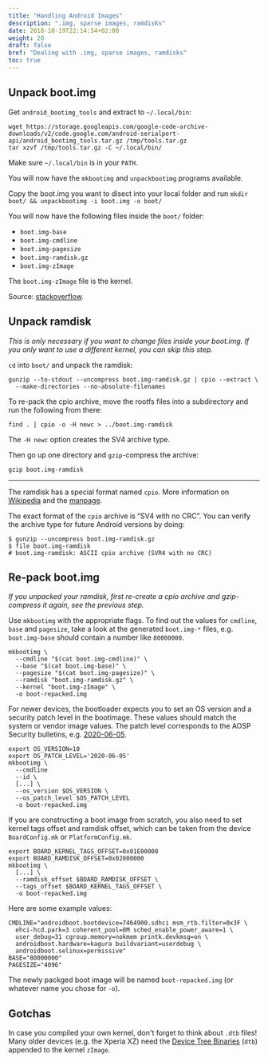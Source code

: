 ```yaml
---
title: "Handling Android Images"
description: ".img, sparse images, ramdisks"
date: 2018-10-19T22:14:54+02:00
weight: 20
draft: false
bref: "Dealing with .img, sparse images, ramdisks"
toc: true
---
```


## Unpack boot.img
Get `android_bootimg_tools` and extract to `~/.local/bin`:

`wget https://storage.googleapis.com/google-code-archive-downloads/v2/code.google.com/android-serialport-api/android_bootimg_tools.tar.gz /tmp/tools.tar.gz`  
`tar xzvf /tmp/tools.tar.gz -C ~/.local/bin/`  

Make sure `~/.local/bin` is in your `PATH`.

You will now have the `mkbootimg` and `unpackbootimg` programs available.

Copy the boot.img you want to disect into your local folder and run
`mkdir boot/ && unpackbootimg -i boot.img -o boot/`

You will now have the following files inside the `boot/` folder:

- `boot.img-base`
- `boot.img-cmdline`
- `boot.img-pagesize`
- `boot.img-ramdisk.gz`
- `boot.img-zImage`

The `boot.img-zImage` file is the kernel.

Source: [stackoverflow](https://unix.stackexchange.com/questions/64628/how-to-extract-boot-img/459881).

## Unpack ramdisk

*This is only necessary if you want to change files inside your boot.img. If you
only want to use a different kernel, you can skip this step.*

`cd` into `boot/` and unpack the ramdisk:
```
gunzip --to-stdout --uncompress boot.img-ramdisk.gz | cpio --extract \
  --make-directories --no-absolute-filenames
```
To re-pack the cpio archive, move the rootfs files into a subdirectory and run
the following from there:
```
find . | cpio -o -H newc > ../boot.img-ramdisk
```
The `-H newc` option creates the SV4 archive type.

Then go up one directory and `gzip`-compress the archive:
```
gzip boot.img-ramdisk
```

---

The ramdisk has a special format named `cpio`. More information on
[Wikipedia][cpio-wiki] and the [manpage][cpio-manpage].

The exact format of the `cpio` archive is “SV4 with no CRC”. You can verify the
archive type for future Android versions by doing:
```
$ gunzip --uncompress boot.img-ramdisk.gz
$ file boot.img-ramdisk
# boot.img-ramdisk: ASCII cpio archive (SVR4 with no CRC)
```

## Re-pack boot.img
*If you unpacked your ramdisk, first re-create a cpio archive and gzip-compress
it again, see the previous step.*

Use `mkbootimg` with the appropriate flags. To find out the values for
`cmdline`, `base` and `pagesize`, take a look at the generated `boot.img-*`
files, e.g. `boot.img-base` should contain a number like `80000000`.
```
mkbootimg \
  --cmdline "$(cat boot.img-cmdline)" \
  --base "$(cat boot.img-base)" \
  --pagesize "$(cat boot.img-pagesize)" \
  --ramdisk "boot.img-ramdisk.gz" \
  --kernel "boot.img-zImage" \
  -o boot-repacked.img
```

For newer devices, the bootloader expects you to set an OS version and a
security patch level in the bootimage. These values should match the system or
vendor image values. The patch level corresponds to the AOSP
Security bulletins, e.g. [2020-06-05][bulletin].
```
export OS_VERSION=10
export OS_PATCH_LEVEL='2020-06-05'
mkbootimg \
  --cmdline
  --id \
  [...] \
  --os_version $OS_VERSION \
  --os_patch_level $OS_PATCH_LEVEL
  -o boot-repacked.img
```

If you are constructing a boot image from scratch, you also need to set kernel
tags offset and ramdisk offset, which can be taken from the device
`BoardConfig.mk` or `PlatformConfig.mk`.
```
export BOARD_KERNEL_TAGS_OFFSET=0x01E00000
export BOARD_RAMDISK_OFFSET=0x02000000
mkbootimg \
  [...] \
  --ramdisk_offset $BOARD_RAMDISK_OFFSET \
  --tags_offset $BOARD_KERNEL_TAGS_OFFSET \
  -o boot-repacked.img
```

Here are some example values:
```
CMDLINE="androidboot.bootdevice=7464900.sdhci msm_rtb.filter=0x3F \
  ehci-hcd.park=3 coherent_pool=8M sched_enable_power_aware=1 \
  user_debug=31 cgroup.memory=nokmem printk.devkmsg=on \
  androidboot.hardware=kagura buildvariant=userdebug \
  androidboot.selinux=permissive"
BASE="80000000" 
PAGESIZE="4096"
```

The newly packged boot image will be named `boot-repacked.img` (or whatever name
you chose for `-o`).

## Gotchas
In case you compiled your own kernel, don't forget to think about `.dtb` files!
Many older devices (e.g. the Xperia XZ) need the
[Device Tree Binaries][dtb] (`dtb`) appended to the kernel `zImage`.

<!--
TODO: List the flags here

## Handling sparse images
What is a sparse image?
simg2img

## Filesystems
ext4, ext2, exfat, ntfs, fat, fuse, permissions

## Partitions
FOTAKernel, boot, system, vendor, oem/odm, dsp, frp, modem

## Tools
- `adb`, `fastboot`
- `android_bootimg_tools`
- `android-simg2img`
- `smali`/`baksmali`
- `sdat2img`
- `vdexExtractor`
- `apktool`
-->

[cpio-wiki]: https://en.wikipedia.org/wiki/Cpio
[cpio-manpage]: https://www.gnu.org/software/cpio/manual/cpio.html
[dtb]: https://elinux.org/Device_Tree_Reference
[bulletin]: https://source.android.com/security/bulletin/2020-06-01
